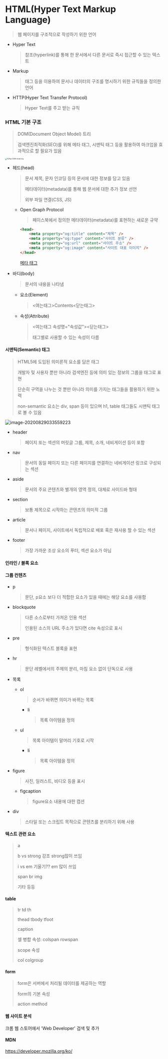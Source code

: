 # HTML(Hyper Text Markup Language)

> 웹 페이지를 구조적으로 작성하기 위한 언어

* Hyper Text

  > 참조(hyperlink)를 통해 한 문서에서 다른 문서로 즉시 접근할 수 있는 텍스트

* Markup

  > 태그 등을 이용하여 문서나 데이터의 구조를 명시하기 위한 규칙들을 정의한 언어

* HTTP(Hyper Text Transfer Protocol)

  > Hyper Text를 주고 받는 규칙



### HTML 기본 구조

> DOM(Document Object Model) 트리
>
> 검색엔진최적화(SEO)를 위해 메타 태그, 시맨틱 태그 등을 활용하여 마크업을 효과적으로 할 필요가 있음

<img src="HTML.assets/1024px-DOM-model.svg.png" alt="1024px-DOM-model.svg" style="zoom: 33%;" />



* 헤드(head)

  > 문서 제목, 문자 인코딩 등의 문서에 대한 정보를 담고 있음
  >
  > 메타데이터(metadata)를 통해 웹 문서에 대한 추가 정보 선언
  >
  > 외부 파일 연결(CSS, JS)

  * Open Graph Protocol

    > 페이스북에서 정의한 메타데이터(metadata)를 표현하는 새로운 규약

    ```html
    <head>
        <meta property="og:title" content="제목" />
        <meta property="og:type" content="사이트 분류" />
        <meta property="og:url" content="사이트 주소" />
        <meta property="og:image" content="사이트 대표 이미지" />
    </head>
    ```

    [메타 태그](https://metatags.io)

* 바디(body)

  > 문서의 내용을 나타냄

  * 요소(Element)

    > <여는태그>Contents<닫는태그>

  * 속성(Attribute)

    > <여는태그 속성명="속성값"><닫는태그>
    >
    > 태그별로 사용할 수 있는 속성이 다름



#### 시맨틱(Semantic) 태그

> HTML5에 도입된 의미론적 요소를 담은 태그
>
> 개발자 및 사용자 뿐만 아니라 검색엔진 등에 의미 있는 정보의 그룹을 태그로 표현
>
> 단순히 구역을 나누는 것 뿐만 아니라 의미를 가지는 태그들을 활용하기 위한 노력
>
> non-semantic 요소는 div, span 등이 있으며 h1, table 태그들도 시맨틱 태그로 볼 수 있음

![image-20200829033559223](HTML.assets/image-20200829033559223.png)

* header

  > 페이지 또는 섹션의 머릿글 그룹, 제목, 소개, 네비게이션 등이 포함

* nav

  > 문서의 동일 페이지 또는 다른 페이지를 연결하는 네비게이션 링크로 구성되는 섹션

* aside

  > 문서의 주요 콘텐츠와 별개의 영역 정의, 대체로 사이드바 형태

* section

  > 보통 제목으로 시작하는 콘텐츠의 의미적 그룹

* article

  > 문서나 페이지, 사이트에서 독립적으로 배포 혹은 재사용 할 수 있는 섹션

* footer

  > 가장 가까운 조상 요소의 푸터, 섹션 요소가 아님



#### 인라인 / 블록 요소



#### 그룹 컨텐츠

* p

  > 문단, p요소 보다 더 적합한 요소가 있을 때에는 해당 요소를 사용함

* blockquote

  > 다른 소스로부터 가져온 인용 섹션
  >
  > 인용된 소스의 URL 주소가 있다면 cite 속성으로 표시

* pre

  > 형식화된 텍스트 블록을 표현

* hr

  > 문단 레벨에서의 주제의 분리, 마침 요소 없이 단독으로 사용

* 목록

  * ol

    > 순서가 바뀌면 의미가 바뀌는 목록

    * li

      > 목록 아이템을 정의

  * ul

    > 목록 아이템이 말머리 기호로 시작

    * li

      > 목록 아이템을 정의

* figure

  > 사진, 일러스트, 비디오 등을 표시

  * figcaption

    > figure요소 내용에 대한 캡션

* div

  > 스타일 또는 스크립트 목적으로 콘텐츠를 분리하기 위해 사용



#### 텍스트 관련 요소

> a
>
> b vs strong 강조 strong많이 쓰임
>
> i vs em 기울기?? em 많이 쓰임
>
> span br img
>
> 기타 등등



#### table

> tr td th
>
> thead tbody tfoot
>
> caption
>
> 셀 병합 속성: colspan rowspan
>
> scope 속성
>
> col colgroup



#### form

> form은 서버에서 처리될 데이터를 제공하는 역할
>
> form의 기본 속성
>
> action method



#### 웹 사이트 분석

크롬 웹 스토어에서 'Web Developer' 검색 및 추가



#### MDN

https://developer.mozilla.org/ko/